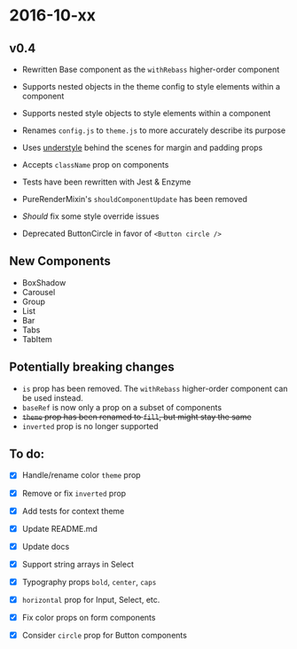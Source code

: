 
# 2016-10-xx

## v0.4

- Rewritten Base component as the `withRebass` higher-order component
- Supports nested objects in the theme config to style elements within a component
- Supports nested style objects to style elements within a component
- Renames `config.js` to `theme.js` to more accurately describe its purpose
- Uses [understyle](https://github.com/jxnblk/understyle) behind the scenes for margin and padding props
- Accepts `className` prop on components
- Tests have been rewritten with Jest & Enzyme
- PureRenderMixin's `shouldComponentUpdate` has been removed
- *Should* fix some style override issues

- Deprecated ButtonCircle in favor of `<Button circle />`

## New Components

- BoxShadow
- Carousel
- Group
- List
- Bar
- Tabs
- TabItem


## Potentially breaking changes

- `is` prop has been removed. The `withRebass` higher-order component can be used instead.
- `baseRef` is now only a prop on a subset of components
- ~~`theme` prop has been renamed to `fill`, but might stay the same~~
- `inverted` prop is no longer supported


## To do:

- [x] Handle/rename color `theme` prop
- [x] Remove or fix `inverted` prop
- [x] Add tests for context theme
- [x] Update README.md
- [x] Update docs
- [x] Support string arrays in Select
- [x] Typography props `bold`, `center`, `caps`
- [x] `horizontal` prop for Input, Select, etc.
- [x] Fix color props on form components
- [x] Consider `circle` prop for Button components

